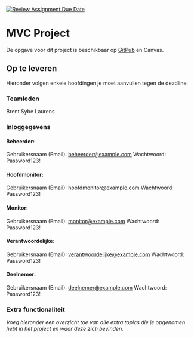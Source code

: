 [![Review Assignment Due Date](https://classroom.github.com/assets/deadline-readme-button-22041afd0340ce965d47ae6ef1cefeee28c7c493a6346c4f15d667ab976d596c.svg)](https://classroom.github.com/a/UorETSWx)
# MVC Project

De opgave voor dit project is beschikbaar op 
[GitPub](https://gitpub.sebastiaanh.com/public/web/ce01860c-4607-4577-9e70-8d7c727e348f/) en Canvas. 

## Op te leveren

Hieronder volgen enkele hoofdingen je moet aanvullen tegen de deadline.

### Teamleden

Brent
Sybe
Laurens

### Inloggegevens

#### Beheerder: 
Gebruikersnaam (Email): beheerder@example.com
Wachtwoord: Password123!


#### Hoofdmonitor:
Gebruikersnaam (Email): hoofdmonitor@example.com
Wachtwoord: Password123!

#### Monitor:
Gebruikersnaam (Email): monitor@example.com
Wachtwoord: Password123!

#### Verantwoordelijke:
Gebruikersnaam (Email): verantwoordelijke@example.com
Wachtwoord: Password123!

#### Deelnemer:
Gebruikersnaam (Email): deelnemer@example.com
Wachtwoord: Password123!

### Extra functionaliteit

_Voeg hieronder een overzicht toe van alle extra topics die je opgenomen hebt in het project en waar deze zich bevinden._
